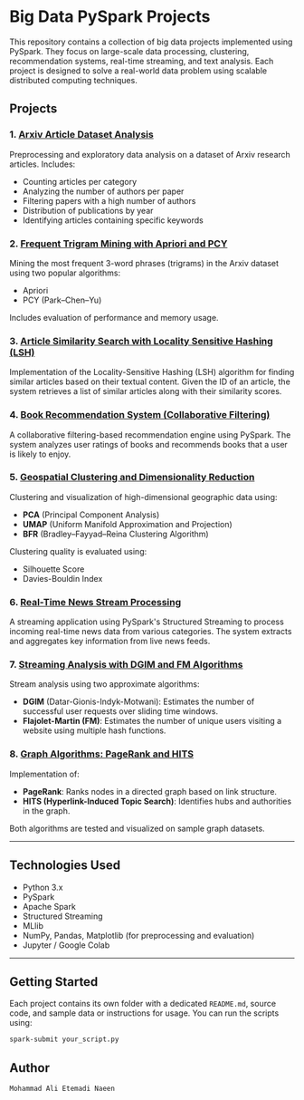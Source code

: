 # Big Data PySpark Projects
This repository contains a collection of big data projects implemented using PySpark. They focus on large-scale data processing, clustering, recommendation systems, real-time streaming, and text analysis. Each project is designed to solve a real-world data problem using scalable distributed computing techniques.

## Projects

### 1. [Arxiv Article Dataset Analysis](./Arxiv_RDD_Analysis/)
Preprocessing and exploratory data analysis on a dataset of Arxiv research articles. Includes:
- Counting articles per category
- Analyzing the number of authors per paper
- Filtering papers with a high number of authors
- Distribution of publications by year
- Identifying articles containing specific keywords

### 2. [Frequent Trigram Mining with Apriori and PCY](./Apriori_PCY_Frequent_Trigram/)
Mining the most frequent 3-word phrases (trigrams) in the Arxiv dataset using two popular algorithms:
- Apriori
- PCY (Park–Chen–Yu)

Includes evaluation of performance and memory usage.

### 3. [Article Similarity Search with Locality Sensitive Hashing (LSH)](./Locality%20Sensitive%20Hashing%20%28LSH%29/)
Implementation of the Locality-Sensitive Hashing (LSH) algorithm for finding similar articles based on their textual content. Given the ID of an article, the system retrieves a list of similar articles along with their similarity scores.

### 4. [Book Recommendation System (Collaborative Filtering)](./Book_Recommendation_System/)
A collaborative filtering-based recommendation engine using PySpark. The system analyzes user ratings of books and recommends books that a user is likely to enjoy.

### 5. [Geospatial Clustering and Dimensionality Reduction](./project-05-clustering-dim-reduction/)
Clustering and visualization of high-dimensional geographic data using:
- **PCA** (Principal Component Analysis)
- **UMAP** (Uniform Manifold Approximation and Projection)
- **BFR** (Bradley–Fayyad–Reina Clustering Algorithm)

Clustering quality is evaluated using:
- Silhouette Score
- Davies-Bouldin Index

### 6. [Real-Time News Stream Processing](./project-06-streaming-news-processor/)
A streaming application using PySpark's Structured Streaming to process incoming real-time news data from various categories. The system extracts and aggregates key information from live news feeds.

### 7. [Streaming Analysis with DGIM and FM Algorithms](./project-07-streaming-dgim-fm/)
Stream analysis using two approximate algorithms:
- **DGIM** (Datar-Gionis-Indyk-Motwani): Estimates the number of successful user requests over sliding time windows.
- **Flajolet-Martin (FM)**: Estimates the number of unique users visiting a website using multiple hash functions.

### 8. [Graph Algorithms: PageRank and HITS](./project-08-graph-algorithms/)
Implementation of:
- **PageRank**: Ranks nodes in a directed graph based on link structure.
- **HITS (Hyperlink-Induced Topic Search)**: Identifies hubs and authorities in the graph.

Both algorithms are tested and visualized on sample graph datasets.

---

## Technologies Used

- Python 3.x
- PySpark
- Apache Spark
- Structured Streaming
- MLlib
- NumPy, Pandas, Matplotlib (for preprocessing and evaluation)
- Jupyter / Google Colab

---

## Getting Started

Each project contains its own folder with a dedicated `README.md`, source code, and sample data or instructions for usage. You can run the scripts using:

```bash
spark-submit your_script.py
```

## Author

    Mohammad Ali Etemadi Naeen
